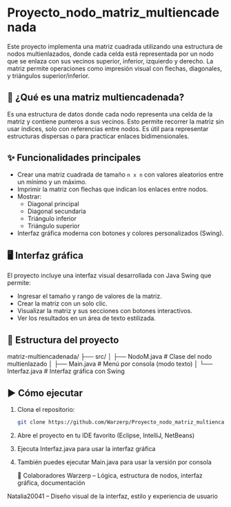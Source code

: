 # Proyecto_nodo_matriz_multiencadenada

Este proyecto implementa una matriz cuadrada utilizando una estructura de nodos multienlazados, donde cada celda está representada por un nodo que se enlaza con sus vecinos superior, inferior, izquierdo y derecho. La matriz permite operaciones como impresión visual con flechas, diagonales, y triángulos superior/inferior.

## 🧠 ¿Qué es una matriz multiencadenada?

Es una estructura de datos donde cada nodo representa una celda de la matriz y contiene punteros a sus vecinos. Esto permite recorrer la matriz sin usar índices, solo con referencias entre nodos. Es útil para representar estructuras dispersas o para practicar enlaces bidimensionales.

## ✨ Funcionalidades principales

- Crear una matriz cuadrada de tamaño `n x n` con valores aleatorios entre un mínimo y un máximo.
- Imprimir la matriz con flechas que indican los enlaces entre nodos.
- Mostrar:
  - Diagonal principal
  - Diagonal secundaria
  - Triángulo inferior
  - Triángulo superior
- Interfaz gráfica moderna con botones y colores personalizados (Swing).

## 🖥️ Interfaz gráfica

El proyecto incluye una interfaz visual desarrollada con Java Swing que permite:

- Ingresar el tamaño y rango de valores de la matriz.
- Crear la matriz con un solo clic.
- Visualizar la matriz y sus secciones con botones interactivos.
- Ver los resultados en un área de texto estilizada.

## 📁 Estructura del proyecto

matriz-multiencadenada/ ├── src/ │ ├── NodoM.java # Clase del nodo multienlazado │ ├── Main.java # Menú por consola (modo texto) │ └── Interfaz.java # Interfaz gráfica con Swing

## ▶️ Cómo ejecutar

1. Clona el repositorio:
   ```bash
   git clone https://github.com/Warzerp/Proyecto_nodo_matriz_multiencadenada.git

2. Abre el proyecto en tu IDE favorito (Eclipse, IntelliJ, NetBeans)

3. Ejecuta Interfaz.java para usar la interfaz gráfica
   
5. También puedes ejecutar Main.java para usar la versión por consola

   👥 Colaboradores
Warzerp – Lógica, estructura de nodos, interfaz gráfica, documentación

Natalia20041 – Diseño visual de la interfaz, estilo y experiencia de usuario

